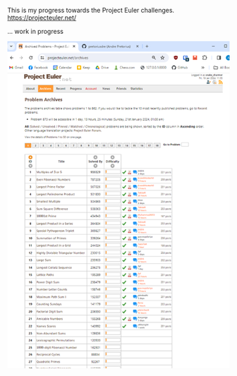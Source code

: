 This is my progress towards the Project Euler challenges.
https://projecteuler.net/

... work in progress

![Alt text](image.png)
